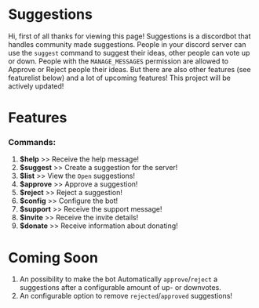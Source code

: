 # Suggestions

Hi, first of all thanks for viewing this page! Suggestions is a discordbot that handles community made suggestions. People in your discord server can use the `suggest` command to suggest their ideas, other people can vote up or down. People with the `MANAGE_MESSAGES` permission are allowed to Approve or Reject people their ideas. But there are also other features (see featurelist below) and a lot of upcoming features! This project will be actively updated!

# Features
### Commands:
1. **$help** >> Receive the help message!
2. **$suggest** >> Create a suggestion for the server!
3. **$list** >> View the `Open` suggestions!
4. **$approve** >> Approve a suggestion!
5. **$reject** >> Reject a suggestion!
6. **$config** >> Configure the bot!
7. **$support** >> Receive the support message!
8. **$invite** >> Receive the invite details!
9. **$donate** >> Receive information about donating!

# Coming Soon
1. An possibility to make the bot Automatically `approve`/`reject` a suggestions after a configurable amount of up- or downvotes.
2. An configurable option to remove `rejected`/`approved` suggestions!
